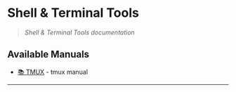 # Shell & Terminal Tools

> *Shell & Terminal Tools documentation*

## Available Manuals

- [📚 TMUX](./sexy_tmux.html) - tmux manual


---
